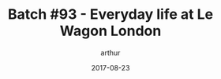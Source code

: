 ---
layout: video
title: "Batch #93 - Everyday life at Le Wagon London"
youtube_slug: tgPdjLlmSVI
date: 2017-08-23
author: arthur
pushed: true
locale: "en"
labels:
  - backstage
thumbnail: 2017-09-06-everyday-life-at-le-wagon-london-batch-93.jpg
description: |
  Sneak a peek into the life of a Le Wagon student during their final project week in London..
---